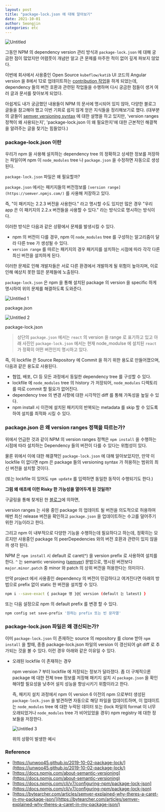 ```yaml
---
layout: post
title: "package-lock.json 에 대해 알아보기"
date: 2021-10-01
author: Seongjin
categories: etc
---
```


![Untitled](https://user-images.githubusercontent.com/52827441/163088139-0a5ee289-c1dd-443a-be43-995546d3c9e6.png)

그동안 NPM 의 dependency version 관리 방식과 `package-lock.json` 에 대해 궁금한 점이 많았지만 어렴풋이 개념만 알고 큰 문제를 마주한 적이 없어 깊게 파보지 않았다.

이번에 회사에서 사용중인 Open Source `kubeflow/katib` UI 코드의 Angular version 을 8에서 12로 업데이트하는 [contribution 작업](https://github.com/kubeflow/katib/issues/1590)을 하게 되었는데, dependency 들의 버전 호환과 관련된 작업들을 수행하며 다시 궁금한 점들이 생겨 여러 글과 문서를 찾아보게 되었다.

아쉽게도 내가 궁금했던 내용들이 NPM 의 문서에 명시되어 있지 않아, 다양한 블로그 글들을 참고해야 했고 이번 기회로 쉽지 않게 얻은 지식들을 정리해보기로 했다.
(대부분의 글들이 [semver versioning syntax](https://devhints.io/semver) 에 대한 설명을 하고 있지만, 'version ranges 정책이 왜 사용되는지', 'package-lock.json 이 왜 필요한지'에 대한 근본적인 해결책을 알려주는 글을 찾기는 힘들었다.)

### package-lock.json 이란

우리가 npm 을 사용해 설치하는 dependency tree 의 정확하고 상세한 정보를 저장하는 파일이며 npm 이 `node_modules` tree 나 `package.json` 을 수정하면 자동으로 생성된다.

`package-lock.json` 파일은 왜 필요할까?

`package.json` 에서는 패키지들의 버전정보를 `[version range](https://semver.npmjs.com/)` 를 사용해 저장하고 있다.

즉, "이 패키지는 2.2.3 버전을 사용한다." 라고 명시할 수도 있지만 많은 경우 "우리 app 은 이 패키지의 2.2.x 버전들을 사용할 수 있다." 라는 방식으로 명시하는 방식이다.

이러한 방식은 다음과 같은 상황에서 문제를 발생시킬 수 있다.

- npm 의 버전이 다를 경우, npm 이 `node_modules` tree 를 구성하는 알고리즘이 달라 다른 tree 가 생성될 수 있다.
- `version range` 를 따르는 패키지의 경우 패키지를 설치하는 시점에 따라 각각 다른 최신 버전을 설치하게 된다.

이러한 문제로 인해 개발자들은 서로 다른 환경에서 개발하게 될 위험이 높아지며, 이로 인해 예상치 못한 많은 문제들에 노출된다.

`package-lock.json` 은 npm 을 통해 설치된 package 의 version 을 specific 하게 명시하여 위의 문제를 해결하도록 도와준다.

![Untitled 1](https://user-images.githubusercontent.com/52827441/163088126-8229e36b-52a7-4ee6-bd3c-37e4f00a773a.png)

package.json

![Untitled 2](https://user-images.githubusercontent.com/52827441/163088131-2e42e928-361b-4027-b64d-dfb0266b5dd6.png)

package-lock.json

> 상단의 `package.json` 에서는 `react` 의 version 을 range 로 표기하고 있고 아래 사진인 `package-lock.json` 에서는 현재 node_modulse 에 설치된 `react` 가 정확히 어떤 버전인지 명시하고 있다.
> 

즉, 이 lockfile 은 Source Repository 에 Commit 을 하기 위한 용도로 만들어졌으며, 다음과 같은 용도로 사용된다.

- 협업, 배포, CI 등 모든 과정에서 동일한 dependency tree 를 구성할 수 있다.
- lockfile 에 `node_modules` tree 의 history 가 저장되어, `node_modules` 디렉토리를 따로 commit 할 필요가 없어진다.
- dependency tree 의 변경 사항에 대한 시각적인 diff 를 통해 가독성을 높일 수 있다.
- npm install 시 이전에 설치된 패키지의 반복되는 metadata 를 skip 할 수 있도록 하여 설치를 최적화 시킬 수 있다.

### package.json 은 왜 version ranges 정책을 따르는가?

위에서 언급한 것과 같이 NPM 의 version ranges 정책은 `npm install` 을 수행하는 시점에 따라 설치하는 Dependency 들의 버전이 다를 수 있다는 위험성이 있다.

물론 위에서 이에 대한 해결책인 `package-lock.json` 에 대해 알아보았지만, 만약 이 lockfile 이 없다면 npm 은 package 들의 versioning syntax 가 허용하는 범위의 최신 버전을 설치할 것이다. 

(또는 lockfile 이 있어도  `npm update` 를 입력하면 동일한 동작이 수행되기도 한다.)

**그럼 왜 애초에 이런 Risky 한 가능성을 열어두게 된 것일까?**

구글링을 통해 찾게된 한 [블로그](https://blog.greenkeeper.io/introduction-to-version-ranges-e0e8c6c85f0f)에 의하면,

version ranges 는 사용 중인 package 의 업데이트 될 버전을 의도적으로 허용하여 매번 최신 release 버전을 확인하고 `package.json` 을 업데이트하는 수고를 덜어주기 위한 기능이라고 한다. 

그리고 npm 이 내부적으로 다양한 기능을 수행하는데 필요하다고 하는데, 정확히는 모르지만 사용중인 package 의 peerDepedencies 와의 버전 호환과 관련이 있지 않을까 생각 된다.

NPM 은 `npm install` 시 default 로 caret(^) 을 version prefix 로 사용하여 설치를 한다.
`^` 는 semantic versioning ([semver](https://semver.org/lang/ko/)) 문법으로, 명시된 버전보다  `major.minor.patch` 중 minor 와 patch 의 상위 버전을 허용한다는 의미이다.

만약 project 에서 사용중인 dependency 의 버전이 민감하다고 여겨진다면
아래의 방법으로 prefix 없이 static 한 버전을 설치할 수 있다.

```bash
npm i --save-exact { package 명 }@{ version (default 는 latest) } 
```

또는 다음 설정으로 npm 의 default prefix 를 변경 할 수 있다.

```bash
npm config set save-prefix '원하는 prefix 또는 빈 문자열'
```

### package-lock.json 파일은 왜 갱신되는가?

이미 `package-lock.json` 이 존재하는 source 의 repository 를 clone 받아 `npm install` 을 할때, 종종 package-lock.json 파일의 version 이 갱신되어 git diff 로 추가되는 것을 볼 수 있다. 이런 경우 아래와 같은 이유일 수 있다.

- 오래된 lockfile 이 존재하는 경우
    
    npm version 7 부터 lockfile 에 저장되는 정보가 달라졌다. 좀 더 구체적으론 package 에 대한 전체 tree 정보를 저장해 패키지 설치 시  `package.json` 을 확인해야할 필요성을 낮추어 설치 성능을 향상시키기 위함이라고 한다.
    
    즉, 패키지 설치 과정에서 npm 이 version 6 이전의 npm 으로부터 생성된 `package-lock.json` 을 발견하면 자동으로 해당 파일을 업데이트하며, 이 업데이트는  `node_modules` tree 에 대한 누락된 데이터 또는 (lock 파일의 format 이 너무 오래되었거나 `node_modules` tree 가 비어있었을 경우) npm registry 에 대한 정보들을 저장한다.

    ![Untitled 3](https://user-images.githubusercontent.com/52827441/163088135-d994d16c-64e6-4438-bdd0-9218e3b26f3b.png)
    
    위의 상황이 발생한 예시
    

### Reference

- [https://junwoo45.github.io/2019-10-02-package-lock/](https://junwoo45.github.io/2019-10-02-package-lock/)
- [https://docs.npmjs.com/about-semantic-versioning](https://docs.npmjs.com/about-semantic-versioning)
- [https://docs.npmjs.com/cli/v7/configuring-npm/package-lock-json](https://docs.npmjs.com/cli/v7/configuring-npm/package-lock-json)
- [https://bytearcher.com/articles/semver-explained-why-theres-a-caret-in-my-package-json/](https://bytearcher.com/articles/semver-explained-why-theres-a-caret-in-my-package-json/)
